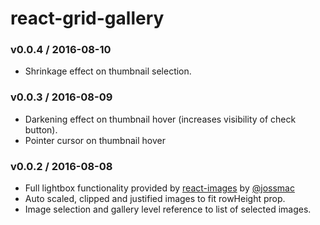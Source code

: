 # react-grid-gallery

### v0.0.4 / 2016-08-10

* Shrinkage effect on thumbnail selection.

### v0.0.3 / 2016-08-09

* Darkening effect on thumbnail hover (increases visibility of check button).
* Pointer cursor on thumbnail hover


### v0.0.2 / 2016-08-08

* Full lightbox functionality provided by [react-images](https://github.com/jossmac/react-images/) by [@jossmac](https://github.com/jossmac)
* Auto scaled, clipped and justified images to fit rowHeight prop.
* Image selection and gallery level reference to list of selected images.
